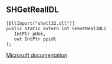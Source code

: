 ## SHGetRealIDL

```
[DllImport("shell32.dll")]
public static extern int SHGetRealIDL(
   IntPtr pUnk,
   out IntPtr ppidl
);
```

[Microsoft documentation](https://docs.microsoft.com/en-us/windows/win32/api/shlobj_core/nf-shlobj_core-shgetrealidl)
